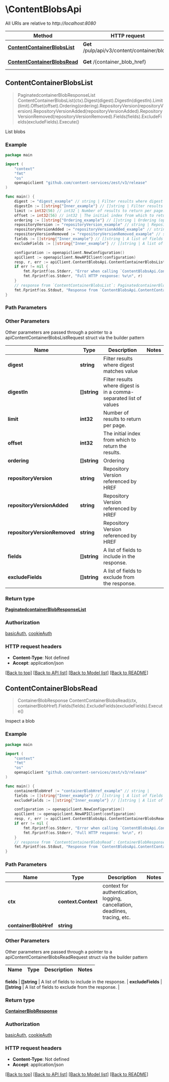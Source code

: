# \ContentBlobsApi

All URIs are relative to *http://localhost:8080*

Method | HTTP request | Description
------------- | ------------- | -------------
[**ContentContainerBlobsList**](ContentBlobsApi.md#ContentContainerBlobsList) | **Get** /pulp/api/v3/content/container/blobs/ | List blobs
[**ContentContainerBlobsRead**](ContentBlobsApi.md#ContentContainerBlobsRead) | **Get** /{container_blob_href} | Inspect a blob



## ContentContainerBlobsList

> PaginatedcontainerBlobResponseList ContentContainerBlobsList(ctx).Digest(digest).DigestIn(digestIn).Limit(limit).Offset(offset).Ordering(ordering).RepositoryVersion(repositoryVersion).RepositoryVersionAdded(repositoryVersionAdded).RepositoryVersionRemoved(repositoryVersionRemoved).Fields(fields).ExcludeFields(excludeFields).Execute()

List blobs



### Example

```go
package main

import (
    "context"
    "fmt"
    "os"
    openapiclient "github.com/content-services/zest/v3/release"
)

func main() {
    digest := "digest_example" // string | Filter results where digest matches value (optional)
    digestIn := []string{"Inner_example"} // []string | Filter results where digest is in a comma-separated list of values (optional)
    limit := int32(56) // int32 | Number of results to return per page. (optional)
    offset := int32(56) // int32 | The initial index from which to return the results. (optional)
    ordering := []string{"Ordering_example"} // []string | Ordering (optional)
    repositoryVersion := "repositoryVersion_example" // string | Repository Version referenced by HREF (optional)
    repositoryVersionAdded := "repositoryVersionAdded_example" // string | Repository Version referenced by HREF (optional)
    repositoryVersionRemoved := "repositoryVersionRemoved_example" // string | Repository Version referenced by HREF (optional)
    fields := []string{"Inner_example"} // []string | A list of fields to include in the response. (optional)
    excludeFields := []string{"Inner_example"} // []string | A list of fields to exclude from the response. (optional)

    configuration := openapiclient.NewConfiguration()
    apiClient := openapiclient.NewAPIClient(configuration)
    resp, r, err := apiClient.ContentBlobsApi.ContentContainerBlobsList(context.Background()).Digest(digest).DigestIn(digestIn).Limit(limit).Offset(offset).Ordering(ordering).RepositoryVersion(repositoryVersion).RepositoryVersionAdded(repositoryVersionAdded).RepositoryVersionRemoved(repositoryVersionRemoved).Fields(fields).ExcludeFields(excludeFields).Execute()
    if err != nil {
        fmt.Fprintf(os.Stderr, "Error when calling `ContentBlobsApi.ContentContainerBlobsList``: %v\n", err)
        fmt.Fprintf(os.Stderr, "Full HTTP response: %v\n", r)
    }
    // response from `ContentContainerBlobsList`: PaginatedcontainerBlobResponseList
    fmt.Fprintf(os.Stdout, "Response from `ContentBlobsApi.ContentContainerBlobsList`: %v\n", resp)
}
```

### Path Parameters



### Other Parameters

Other parameters are passed through a pointer to a apiContentContainerBlobsListRequest struct via the builder pattern


Name | Type | Description  | Notes
------------- | ------------- | ------------- | -------------
 **digest** | **string** | Filter results where digest matches value | 
 **digestIn** | **[]string** | Filter results where digest is in a comma-separated list of values | 
 **limit** | **int32** | Number of results to return per page. | 
 **offset** | **int32** | The initial index from which to return the results. | 
 **ordering** | **[]string** | Ordering | 
 **repositoryVersion** | **string** | Repository Version referenced by HREF | 
 **repositoryVersionAdded** | **string** | Repository Version referenced by HREF | 
 **repositoryVersionRemoved** | **string** | Repository Version referenced by HREF | 
 **fields** | **[]string** | A list of fields to include in the response. | 
 **excludeFields** | **[]string** | A list of fields to exclude from the response. | 

### Return type

[**PaginatedcontainerBlobResponseList**](PaginatedcontainerBlobResponseList.md)

### Authorization

[basicAuth](../README.md#basicAuth), [cookieAuth](../README.md#cookieAuth)

### HTTP request headers

- **Content-Type**: Not defined
- **Accept**: application/json

[[Back to top]](#) [[Back to API list]](../README.md#documentation-for-api-endpoints)
[[Back to Model list]](../README.md#documentation-for-models)
[[Back to README]](../README.md)


## ContentContainerBlobsRead

> ContainerBlobResponse ContentContainerBlobsRead(ctx, containerBlobHref).Fields(fields).ExcludeFields(excludeFields).Execute()

Inspect a blob



### Example

```go
package main

import (
    "context"
    "fmt"
    "os"
    openapiclient "github.com/content-services/zest/v3/release"
)

func main() {
    containerBlobHref := "containerBlobHref_example" // string | 
    fields := []string{"Inner_example"} // []string | A list of fields to include in the response. (optional)
    excludeFields := []string{"Inner_example"} // []string | A list of fields to exclude from the response. (optional)

    configuration := openapiclient.NewConfiguration()
    apiClient := openapiclient.NewAPIClient(configuration)
    resp, r, err := apiClient.ContentBlobsApi.ContentContainerBlobsRead(context.Background(), containerBlobHref).Fields(fields).ExcludeFields(excludeFields).Execute()
    if err != nil {
        fmt.Fprintf(os.Stderr, "Error when calling `ContentBlobsApi.ContentContainerBlobsRead``: %v\n", err)
        fmt.Fprintf(os.Stderr, "Full HTTP response: %v\n", r)
    }
    // response from `ContentContainerBlobsRead`: ContainerBlobResponse
    fmt.Fprintf(os.Stdout, "Response from `ContentBlobsApi.ContentContainerBlobsRead`: %v\n", resp)
}
```

### Path Parameters


Name | Type | Description  | Notes
------------- | ------------- | ------------- | -------------
**ctx** | **context.Context** | context for authentication, logging, cancellation, deadlines, tracing, etc.
**containerBlobHref** | **string** |  | 

### Other Parameters

Other parameters are passed through a pointer to a apiContentContainerBlobsReadRequest struct via the builder pattern


Name | Type | Description  | Notes
------------- | ------------- | ------------- | -------------

 **fields** | **[]string** | A list of fields to include in the response. | 
 **excludeFields** | **[]string** | A list of fields to exclude from the response. | 

### Return type

[**ContainerBlobResponse**](ContainerBlobResponse.md)

### Authorization

[basicAuth](../README.md#basicAuth), [cookieAuth](../README.md#cookieAuth)

### HTTP request headers

- **Content-Type**: Not defined
- **Accept**: application/json

[[Back to top]](#) [[Back to API list]](../README.md#documentation-for-api-endpoints)
[[Back to Model list]](../README.md#documentation-for-models)
[[Back to README]](../README.md)


